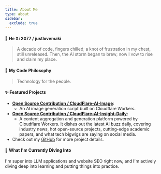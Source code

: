```yaml
---
title: About Me
type: about
sidebar:
  exclude: true
---
```

#### 👋 He Xi 2077 / justlovemaki

> A decade of code, fingers chilled; a knot of frustration in my chest, still unreleased.
> Then, the AI storm began to brew; now I vow to rise and claim my place.

#### 🚀 My Code Philosophy

> Technology for the people.

#### ✨ Featured Projects

*   **[Open Source Contribution / CloudFlare-AI-Image](https://github.com/justlovemaki/CloudFlare-AI-Image)**:
    *   An AI image generation script built on Cloudflare Workers.
*   **[Open Source Contribution / CloudFlare-AI-Insight-Daily](https://github.com/justlovemaki/CloudFlare-AI-Insight-Daily)**:
    *   A content aggregation and generation platform powered by Cloudflare Workers. It dishes out the latest AI buzz daily, covering industry news, hot open-source projects, cutting-edge academic papers, and what tech bigwigs are saying on social media.
*   Check out my [GitHub](https://github.com/justlovemaki) for more project details.

#### 🌱 What I'm Currently Diving Into

I'm super into LLM applications and website SEO right now, and I'm actively diving deep into learning and putting things into practice.